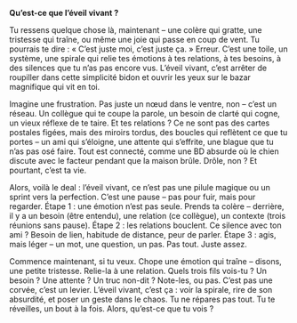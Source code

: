 	 
**Qu’est-ce que l’éveil vivant ?**

Tu ressens quelque chose là, maintenant – une colère qui gratte, une tristesse qui traîne, ou même une joie qui passe en coup de vent. Tu pourrais te dire : « C’est juste moi, c’est juste ça. » Erreur. C’est une toile, un système, une spirale qui relie tes émotions à tes relations, à tes besoins, à des silences que tu n’as pas encore vus. L’éveil vivant, c’est arrêter de roupiller dans cette simplicité bidon et ouvrir les yeux sur le bazar magnifique qui vit en toi.

Imagine une frustration. Pas juste un nœud dans le ventre, non – c’est un réseau. Un collègue qui te coupe la parole, un besoin de clarté qui cogne, un vieux réflexe de te taire. Et tes relations ? Ce ne sont pas des cartes postales figées, mais des miroirs tordus, des boucles qui reflètent ce que tu portes – un ami qui s’éloigne, une attente qui s’effrite, une blague que tu n’as pas osé faire. Tout est connecté, comme une BD absurde où le chien discute avec le facteur pendant que la maison brûle. Drôle, non ? Et pourtant, c’est ta vie.

Alors, voilà le deal : l’éveil vivant, ce n’est pas une pilule magique ou un sprint vers la perfection. C’est une pause – pas pour fuir, mais pour regarder. Étape 1 : une émotion n’est pas seule. Prends ta colère – derrière, il y a un besoin (être entendu), une relation (ce collègue), un contexte (trois réunions sans pause). Étape 2 : les relations bouclent. Ce silence avec ton ami ? Besoin de lien, habitude de distance, peur de parler. Étape 3 : agis, mais léger – un mot, une question, un pas. Pas tout. Juste assez.

Commence maintenant, si tu veux. Chope une émotion qui traîne – disons, une petite tristesse. Relie-la à une relation. Quels trois fils vois-tu ? Un besoin ? Une attente ? Un truc non-dit ? Note-les, ou pas. C’est pas une corvée, c’est un levier. L’éveil vivant, c’est ça : voir la spirale, rire de son absurdité, et poser un geste dans le chaos. Tu ne répares pas tout. Tu te réveilles, un bout à la fois. Alors, qu’est-ce que tu vois ?